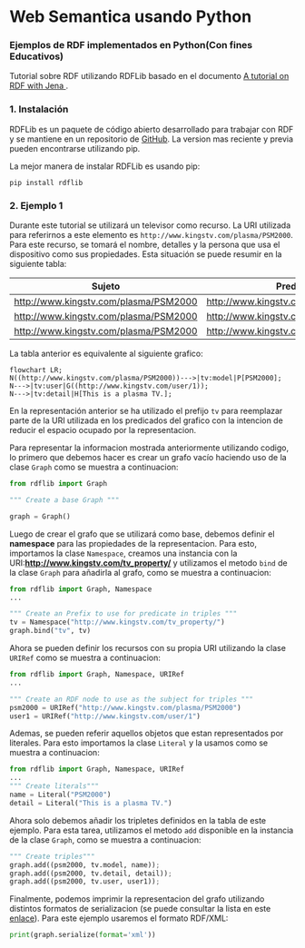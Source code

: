 # Web Semantica usando Python

### Ejemplos de RDF implementados en Python(Con fines Educativos)

Tutorial sobre RDF utilizando RDFLib basado en el documento [A tutorial on RDF with Jena
](https://www.researchgate.net/publication/292886404_A_tutorial_on_RDF_with_Jena).

### 1. Instalación

RDFLib es un paquete de código abierto desarrollado para trabajar con RDF y se mantiene en un repositorio de [GitHub](https://github.com/RDFLib/rdflib/). La version mas reciente y previa pueden encontrarse utilizando pip.

La mejor manera de instalar RDFLib es usando pip:

```shell
pip install rdflib 
```

### 2. Ejemplo 1

Durante este tutorial se utilizará un televisor como recurso. La URI utilizada para referirnos a este elemento es `http://www.kingstv.com/plasma/PSM2000`. Para este recurso, se tomará el nombre, detalles y la persona que usa el dispositivo como sus propiedades. Esta situación se puede resumir en la siguiente tabla:


| Sujeto | Predicado | Objecto |
| -------| --------  | ------- |
| http://www.kingstv.com/plasma/PSM2000 | http://www.kingstv.com/tv_property/model | PSM2000 |
| http://www.kingstv.com/plasma/PSM2000 | http://www.kingstv.com/tv_property/detail | This is a plasma TV. |
| http://www.kingstv.com/plasma/PSM2000 | http://www.kingstv.com/tv_property/user | http://www.kingstv.com/user/1 |


La tabla anterior es equivalente al siguiente grafico:


```mermaid
flowchart LR;
N((http://www.kingstv.com/plasma/PSM2000))--->|tv:model|P[PSM2000];
N--->|tv:user|G((http://www.kingstv.com/user/1));
N--->|tv:detail|H[This is a plasma TV.];
```

En la representación anterior se ha utilizado el prefijo `tv` para reemplazar parte de la URI utilizada en los predicados del grafico con la intencion de reducir el espacio ocupado por la representacion.

Para representar la informacion mostrada anteriormente utilizando codigo, lo primero que debemos hacer es crear un grafo vacío haciendo uso de la clase `Graph` como se muestra a continuacion:


```python
from rdflib import Graph

""" Create a base Graph """

graph = Graph()
```


Luego de crear el grafo que se utilizará como base, debemos definir el **namespace** para las propiedades de la representacion. Para esto, importamos la clase `Namespace`, creamos una instancia con la URI:**http://www.kingstv.com/tv_property/** y utilizamos el metodo `bind` de la clase `Graph` para añadirla al grafo, como se muestra a continuacion:


```python
from rdflib import Graph, Namespace
...

""" Create an Prefix to use for predicate in triples """
tv = Namespace("http://www.kingstv.com/tv_property/")
graph.bind("tv", tv)
```


Ahora se pueden definir los recursos con su propia URI utilizando la clase `URIRef` como se muestra a continuacion:


```python
from rdflib import Graph, Namespace, URIRef
...

""" Create an RDF node to use as the subject for triples """
psm2000 = URIRef("http://www.kingstv.com/plasma/PSM2000")
user1 = URIRef("http://www.kingstv.com/user/1")
```
Ademas, se pueden referir aquellos objetos que estan representados por literales. Para esto importamos la clase `Literal` y la usamos como se muestra a continuacion:


```python
from rdflib import Graph, Namespace, URIRef
...
""" Create literals"""
name = Literal("PSM2000")
detail = Literal("This is a plasma TV.")
```

Ahora solo debemos añadir los tripletes definidos en la tabla de este ejemplo. Para esta tarea, utilizamos el metodo `add` disponible en la instancia de la clase `Graph`, como se muestra a continuacion:

```python
""" Create triples"""
graph.add((psm2000, tv.model, name));
graph.add((psm2000, tv.detail, detail));
graph.add((psm2000, tv.user, user1));
```

Finalmente, podemos imprimir la representacion del grafo utilizando distintos formatos de serializacion (se puede consultar la lista en este [enlace](https://rdflib.readthedocs.io/en/stable/plugin_serializers.html)). Para este ejemplo usaremos el formato RDF/XML:

```python
print(graph.serialize(format='xml'))
```